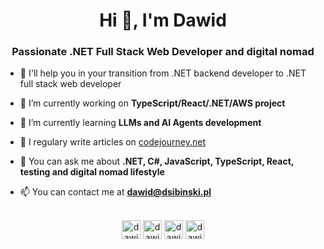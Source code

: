 <h1 align="center">Hi 👋, I'm Dawid</h1>
<h3 align="center">Passionate .NET Full Stack Web Developer and digital nomad</h3>

- 🤝 I'll help you in your transition from .NET backend developer to .NET full stack web developer

- 🔭 I’m currently working on **TypeScript/React/.NET/AWS project**
  
- 🌱 I’m currently learning **LLMs and AI Agents development**

- 📝 I regulary write articles on [codejourney.net](https://codejourney.net)

- 💬 You can ask me about **.NET, C#, JavaScript, TypeScript, React, testing and digital nomad lifestyle**

- 📫 You can contact me at **dawid@dsibinski.pl**


<p align="center">
<br/><a href="https://twitter.com/dawidsibinski" target="blank"><img align="center" src="https://cdn.jsdelivr.net/npm/simple-icons@3.0.1/icons/twitter.svg" alt="dawidsibinski" height="30" width="30" /></a>
<a href="https://linkedin.com/in/dawid-sibiński-550293aa" target="blank"><img align="center" src="https://cdn.jsdelivr.net/npm/simple-icons@3.0.1/icons/linkedin.svg" alt="dawid-sibiński-550293aa" height="30" width="30" /></a>
<a href="https://stackoverflow.com/users/3673980/dawid-sibi%c5%84ski" target="blank"><img align="center" src="https://cdn.jsdelivr.net/npm/simple-icons@3.0.1/icons/stackoverflow.svg" alt="dawid-sibiński" height="30" width="30" /></a>
<a href="https://instagram.com/dawid.sibinski" target="blank"><img align="center" src="https://cdn.jsdelivr.net/npm/simple-icons@3.0.1/icons/instagram.svg" alt="dawid.sibinski" height="30" width="30" /></a>
</p>
